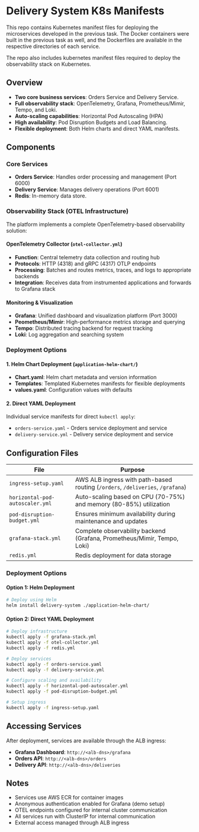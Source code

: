# Delivery System K8s Manifests

This repo contains Kubernetes manifest files for deploying the microservices developed in the previous task. The Docker containers were built in the previous task as well, and the Dockerfiles are available in the respective directories of each service.

 The repo also includes kubernetes manifest files required to deploy the observability stack on Kubernetes.
## Overview


- **Two core business services**: Orders Service and Delivery Service.
- **Full observability stack**: OpenTelemetry, Grafana, Prometheus/Mimir, Tempo, and Loki.
- **Auto-scaling capabilities**: Horizontal Pod Autoscaling (HPA)
- **High availability**: Pod Disruption Budgets and Load Balancing.
- **Flexible deployment**: Both Helm charts and direct YAML manifests.

##  Components

### Core Services
- **Orders Service**: Handles order processing and management (Port 6000)
- **Delivery Service**: Manages delivery operations (Port 6001)
- **Redis**: In-memory data store.

### Observability Stack (OTEL Infrastructure)
The platform implements a complete OpenTelemetry-based observability solution:

#### OpenTelemetry Collector (`otel-collector.yml`)
- **Function**: Central telemetry data collection and routing hub
- **Protocols**: HTTP (4318) and gRPC (4317) OTLP endpoints
- **Processing**: Batches and routes metrics, traces, and logs to appropriate backends
- **Integration**: Receives data from instrumented applications and forwards to Grafana stack

#### Monitoring & Visualization
- **Grafana**: Unified dashboard and visualization platform (Port 3000)
- **Peometheus/Mimir**: High-performance metrics storage and querying
- **Tempo**: Distributed tracing backend for request tracking
- **Loki**: Log aggregation and searching system

### Deployment Options

#### 1. Helm Chart Deployment (`application-helm-chart/`)
- **Chart.yaml**: Helm chart metadata and version information
- **Templates**: Templated Kubernetes manifests for flexible deployments
- **values.yaml**: Configuration values with  defaults

#### 2. Direct YAML Deployment
Individual service manifests for direct `kubectl apply`:
- `orders-service.yaml` - Orders service deployment and service
- `delivery-service.yml` - Delivery service deployment and service

##  Configuration Files

| File | Purpose |
|------|---------|
| `ingress-setup.yaml` | AWS ALB ingress with path-based routing (`/orders`, `/deliveries`, `/grafana`) |
| `horizontal-pod-autoscaler.yml` | Auto-scaling based on CPU (70-75%) and memory (80-85%) utilization |
| `pod-disruption-budget.yml` | Ensures minimum availability during maintenance and updates |
| `grafana-stack.yml` | Complete observability backend (Grafana, Prometheus/Mimir, Tempo, Loki) |
| `redis.yml` | Redis deployment for data storage |


### Deployment Options

#### Option 1: Helm Deployment
```bash
# Deploy using Helm
helm install delivery-system ./application-helm-chart/
```

#### Option 2: Direct YAML Deployment
```bash
# Deploy infrastructure
kubectl apply -f grafana-stack.yml
kubectl apply -f otel-collector.yml
kubectl apply -f redis.yml

# Deploy services
kubectl apply -f orders-service.yaml
kubectl apply -f delivery-service.yml

# Configure scaling and availability
kubectl apply -f horizontal-pod-autoscaler.yml
kubectl apply -f pod-disruption-budget.yml

# Setup ingress
kubectl apply -f ingress-setup.yaml
```

## Accessing Services

After deployment, services are available through the ALB ingress:
- **Grafana Dashboard**: `http://<alb-dns>/grafana`
- **Orders API**: `http://<alb-dns>/orders`
- **Delivery API**: `http://<alb-dns>/deliveries`

## Notes

- Services use AWS ECR for container images
- Anonymous authentication enabled for Grafana (demo setup)
- OTEL endpoints configured for internal cluster communication
- All services run with ClusterIP for internal communication
- External access managed through ALB ingress